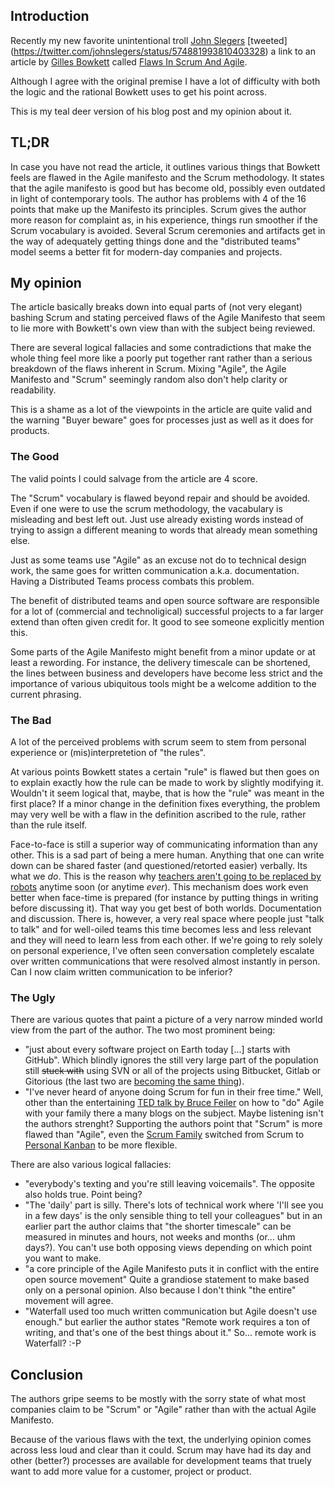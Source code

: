 
## Introduction

Recently my new favorite unintentional troll [John Slegers] [tweeted] (https://twitter.com/johnslegers/status/574881993810403328) a link to an
article by [Gilles Bowkett] called [Flaws In Scrum And Agile].

Although I agree with the original premise I have a lot of difficulty with both
the logic and the rational Bowkett uses to get his point across.

This is my teal deer version of his blog post and my opinion about it.

## TL;DR

In case you have not read the article, it outlines various things that Bowkett
feels are flawed in the Agile manifesto and the Scrum methodology. It states
that the agile manifesto is good but has become old, possibly even outdated in
light of contemporary tools. The author has problems with 4 of the 16 points
that make up the Manifesto its principles. Scrum gives the author more reason
for complaint as, in his experience, things run smoother if the Scrum vocabulary
is avoided. Several Scrum ceremonies and artifacts get in the way of
adequately getting things done and the "distributed teams" model seems a better
fit for modern-day companies and projects.

## My opinion

The article basically breaks down into equal parts of (not very elegant)
bashing Scrum and stating perceived flaws of the Agile Manifesto that seem to
lie more with Bowkett's own view than with the subject being reviewed.

There are several logical fallacies and some contradictions that make the whole
thing feel more like a poorly put together rant rather than a serious
breakdown of the flaws inherent in Scrum. Mixing "Agile", the Agile Manifesto
and "Scrum" seemingly random also don't help clarity or readability.

This is a shame as a lot of the viewpoints in the article are quite valid and
the warning "Buyer beware" goes for processes just as well as it does for
products.

### The Good

The valid points I could salvage from the article are 4 score.

The "Scrum" vocabulary is flawed beyond repair and should be avoided. Even if
one were to use the scrum methodology, the vacabulary is misleading and best
left out. Just use already existing words instead of trying to assign a
different meaning to words that already mean something else.

Just as some teams use "Agile" as an excuse not do to technical design work, the
same goes for written communication a.k.a. documentation. Having a Distributed
Teams process combats this problem.

The benefit of distributed teams and open source software are responsible for a
lot of (commercial and technoligical) successful projects to a far larger extend
than often given credit for. It good to see someone explicitly mention this.

Some parts of the Agile Manifesto might benefit from a minor update or at least
a rewording. For instance, the delivery timescale can be shortened, the lines
between business and developers have become less strict and the importance of
various ubiquitous tools might be a welcome addition to the current phrasing.

### The Bad

A lot of the perceived problems with scrum seem to stem from personal experience
or (mis)interpretetion of "the rules".

At various points Bowkett states a certain "rule" is flawed but then goes on to
explain exactly how the rule can be made to work by slightly modifying it.
Wouldn't it seem logical that, maybe, that is how the "rule" was meant in the
first place? If a minor change in the definition fixes everything, the problem
may very well be with a flaw in the definition ascribed to the rule, rather than
the rule itself.

Face-to-face is still a superior way of communicating information than any other.
This is a sad part of being a mere human. Anything that one can write down can
be shared faster (and questioned/retorted easier) verbally. Its what we *do*.
This is the reason why [teachers aren't going to be replaced by robots] anytime
soon (or anytime *ever*). This mechanism does work even better when face-time is
prepared (for instance by putting things in writing before discussing it). That
way you get best of both worlds. Documentation and discussion. There is, however,
a very real space where people just "talk to talk" and for well-oiled teams this
time becomes less and less relevant and they will need to learn less from each
other. If we're going to rely solely on personal experience, I've often seen
conversation completely escalate over written communications that were resolved
almost instantly in person. Can I now claim written communication to be inferior?

### The Ugly

There are various quotes that paint a picture of a very narrow minded world view
from the part of the author. The two most prominent being:

 - "just about every software project on Earth today [...] starts with GitHub".
   Which blindly ignores the still very large part of the population still
   <del>stuck with</del> using SVN or all of the projects using Bitbucket,
   Gitlab or Gitorious (the last two are [becoming the same thing](https://about.gitlab.com/2015/03/03/gitlab-acquires-gitorious/)).
 - "I've never heard of anyone doing Scrum for fun in their free time." Well,
   other than the entertaining [TED talk by Bruce Feiler] on how to "do" Agile
   with your family there a many blogs on the subject. Maybe listening isn't the
   authors strenght?
   Supporting the authors point that "Scrum" is more flawed than "Agile", even
   the [Scrum Family] switched from Scrum to [Personal Kanban] to be more
   flexible.

There are also various logical fallacies:

 - "everybody's texting and you're still leaving voicemails". The opposite also
   holds true. Point being?
 - "The 'daily' part is silly. There's lots of technical work where 'I'll see
   you in a few days' is the only sensible thing to tell your colleagues" but in
   an earlier part the author claims that "the shorter timescale" can be
   measured in minutes and hours, not weeks and months (or... uhm days?). You
   can't use both opposing views depending on which point you want to make.
 - "a core principle of the Agile Manifesto puts it in conflict with the entire
   open source movement" Quite a grandiose statement to make based only on a
   personal opinion. Also because I don't think "the entire" movement will agree.
 - "Waterfall used too much written communication but Agile doesn't use enough."
   but earlier the author states "Remote work requires a ton of writing, and
   that's one of the best things about it." So... remote work is Waterfall? :-P

## Conclusion

The authors gripe seems to be mostly with the sorry state of what most companies
claim to be "Scrum" or "Agile" rather than with the actual Agile Manifesto.

Because of the various flaws with the text, the underlying opinion comes across
less loud and clear than it could. Scrum may have had its day and other
(better?) processes are available for development teams that truely want to add
more value for a customer, project or product.

[John Slegers]: https://twitter.com/johnslegers
[Gilles Bowkett]: https://twitter.com/gilesgoatboy
[Flaws In Scrum And Agile]: https://www.pandastrike.com/posts/20150304-agile
[Scrum Family]: https://scrumfamily.wordpress.com/
[Personal Kanban]: http://www.personalkanban.com/pk/
[TED talk by Bruce Feiler]: https://www.ted.com/talks/bruce_feiler_agile_programming_for_your_family
[teachers aren't going to be replaced by robots]: https://www.youtube.com/watch?v=GEmuEWjHr5c
[Bitbucket]: https://bitbucket.org/
[Gitlab]: https://gitlab.com/
[Gitorious]: https://gitorious.org/
